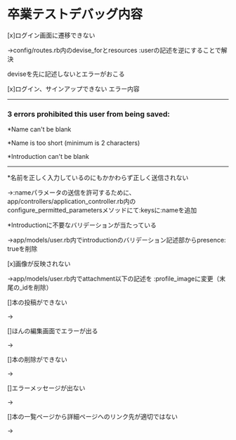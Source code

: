 # 卒業テストデバッグ内容
[x]ログイン画面に遷移できない

→config/routes.rb内のdevise_forとresources :userの記述を逆にすることで解決

deviseを先に記述しないとエラーがおこる

[x]ログイン、サインアップできない
エラー内容
___
### 3 errors prohibited this user from being saved:
*Name can't be blank

*Name is too short (minimum is 2 characters)

*Introduction can't be blank

___
*名前を正しく入力しているのにもかかわらず正しく送信されない

→:nameパラメータの送信を許可するために、app/controllers/application_controller.rb内のconfigure_permitted_parametersメソッドにて:keysに:nameを追加

*Introductionに不要なバリデーションが当たっている

→app/models/user.rb内でintroductionのバリデーション記述部からpresence: trueを削除

[x]画像が反映されない

→app/models/user.rb内でattachment以下の記述を :profile_imageに変更（末尾の_idを削除）

[]本の投稿ができない

→

[]ほんの編集画面でエラーが出る

→

[]本の削除ができない

→

[]エラーメッセージが出ない

→

[]本の一覧ページから詳細ページへのリンク先が適切ではない

→
